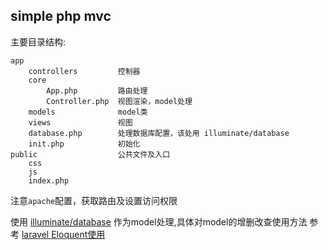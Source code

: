 ## simple php mvc

主要目录结构:

    app
        controllers         控制器
        core        
            App.php         路由处理   
            Controller.php  视图渲染，model处理
        models              model类
        views               视图
        database.php        处理数据库配置，该处用 illuminate/database
        init.php            初始化
    public                  公共文件及入口
        css
        js
        index.php

注意`apache`配置，获取路由及设置访问权限

使用 [illuminate/database](https://packagist.org/packages/illuminate/database) 作为model处理,具体对model的增删改查使用方法
参考 [laravel Eloquent使用](http://d.laravel-china.org/docs/5.4/eloquent)
